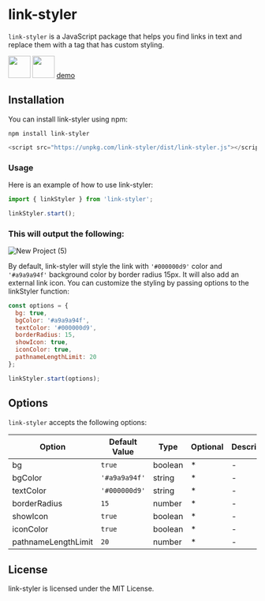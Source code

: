 # link-styler

`link-styler` is a JavaScript package that helps you find links in text and replace them with a tag that has custom styling.

<a href="https://www.npmjs.com/package/link-styler"><img src="https://user-images.githubusercontent.com/11958698/222946410-f8c933d9-fff7-4c0f-9ca7-d60bc02a5f6e.png"  width="45" ></a> <a href="https://github.com/sheikhoo/link-styler"><img src="https://user-images.githubusercontent.com/11958698/222958629-a9503238-bb8e-4a45-820c-e0e696c5b4de.png"  width="45" ></a> <a href="https://sheikhoo.github.io/link-styler/example">demo</a>

## Installation

You can install link-styler using npm:

```
npm install link-styler
```

```js
<script src="https://unpkg.com/link-styler/dist/link-styler.js"></script>
```

### Usage

Here is an example of how to use link-styler:

```js
import { linkStyler } from 'link-styler';

linkStyler.start();
```

### This will output the following:

![New Project (5)](https://user-images.githubusercontent.com/11958698/222882482-1e9d0546-7484-4543-8db1-2eaf02a46cf5.png)

By default, link-styler will style the link with `'#000000d9'` color and `'#a9a9a94f'` background color by border radius 15px. It will also add an external link icon. You can customize the styling by passing options to the linkStyler function:

```js
const options = {
  bg: true,
  bgColor: '#a9a9a94f',
  textColor: '#000000d9',
  borderRadius: 15,
  showIcon: true,
  iconColor: true,
  pathnameLengthLimit: 20
};

linkStyler.start(options);
```

## Options

`link-styler` accepts the following options:

| Option                 | Default Value | Type    | Optional | Description |
| ------------           | ------------- | ------- | -------- | ----------- |
| bg                     | `true`        | boolean | *        | -           |
| bgColor                | `'#a9a9a94f'` | string  | *        | -           |
| textColor              | `'#000000d9'` | string  | *        | -           |
| borderRadius           | `15`          | number  | *        | -           |
| showIcon               | `true`        | boolean | *        | -           |
| iconColor              | `true`        | boolean | *        | -           |
| pathnameLengthLimit    | `20`          | number  | *        | -           |

## License

link-styler is licensed under the MIT License.
